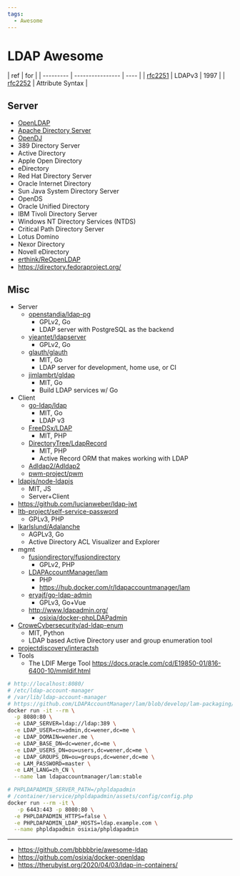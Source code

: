 ```yaml
---
tags:
  - Awesome
---
```


# LDAP Awesome

| ref       | for              |
| --------- | ---------------- | ---- |
| [rfc2251] | LDAPv3           | 1997 |
| [rfc2252] | Attribute Syntax |

[rfc2252]: https://www.rfc-editor.org/rfc/rfc2252
[rfc2251]: https://www.rfc-editor.org/rfc/rfc2251

## Server

- [OpenLDAP](./openldap.md)
- [Apache Directory Server](./apacheds.md)
- [OpenDJ](https://github.com/OpenIdentityPlatform/OpenDJ)
- 389 Directory Server
- Active Directory
- Apple Open Directory
- eDirectory
- Red Hat Directory Server
- Oracle Internet Directory
- Sun Java System Directory Server
- OpenDS
- Oracle Unified Directory
- IBM Tivoli Directory Server
- Windows NT Directory Services (NTDS)
- Critical Path Directory Server
- Lotus Domino
- Nexor Directory
- Novell eDirectory
- [erthink/ReOpenLDAP](https://github.com/erthink/ReOpenLDAP)
- https://directory.fedoraproject.org/

## Misc

- Server
  - [openstandia/ldap-pg](https://github.com/openstandia/ldap-pg)
    - GPLv2, Go
    - LDAP server with PostgreSQL as the backend
  - [vjeantet/ldapserver](https://github.com/vjeantet/ldapserver)
    - GPLv2, Go
  - [glauth/glauth](./glauth.md)
    - MIT, Go
    - LDAP server for development, home use, or CI
  - [jimlambrt/gldap](https://github.com/jimlambrt/gldap)
    - MIT, Go
    - Build LDAP services w/ Go
- Client
  - [go-ldap/ldap](https://github.com/go-ldap/ldap)
    - MIT, Go
    - LDAP v3
  - [FreeDSx/LDAP](https://github.com/FreeDSx/LDAP)
    - MIT, PHP
  - [DirectoryTree/LdapRecord](https://github.com/DirectoryTree/LdapRecord)
    - MIT, PHP
    - Active Record ORM that makes working with LDAP
  - [Adldap2/Adldap2](https://github.com/Adldap2/Adldap2)
  - [pwm-project/pwm](https://github.com/pwm-project/pwm)
- [ldapjs/node-ldapjs](https://github.com/ldapjs/node-ldapjs)
  - MIT, JS
  - Server+Client
- https://github.com/lucianweber/ldap-jwt
- [ltb-project/self-service-password](https://github.com/ltb-project/self-service-password)
  - GPLv3, PHP
- [lkarlslund/Adalanche](https://github.com/lkarlslund/Adalanche)
  - AGPLv3, Go
  - Active Directory ACL Visualizer and Explorer
- mgmt
  - [fusiondirectory/fusiondirectory](https://github.com/fusiondirectory/fusiondirectory)
    - GPLv2, PHP
  - [LDAPAccountManager/lam](https://github.com/LDAPAccountManager/lam)
    - PHP
    - https://hub.docker.com/r/ldapaccountmanager/lam
  - [eryajf/go-ldap-admin](https://github.com/eryajf/go-ldap-admin)
    - GPLv3, Go+Vue
  - http://www.ldapadmin.org/
    - [osixia/docker-phpLDAPadmin](https://github.com/osixia/docker-phpLDAPadmin)
- [CroweCybersecurity/ad-ldap-enum](https://github.com/CroweCybersecurity/ad-ldap-enum)
  - MIT, Python
  - LDAP based Active Directory user and group enumeration tool
- [projectdiscovery/interactsh](https://github.com/projectdiscovery/interactsh)
- Tools
  - The LDIF Merge Tool https://docs.oracle.com/cd/E19850-01/816-6400-10/mmldif.html

```bash
# http://localhost:8080/
# /etc/ldap-account-manager
# /var/lib/ldap-account-manager
# https://github.com/LDAPAccountManager/lam/blob/develop/lam-packaging/docker/.env
docker run -it --rm \
  -p 8080:80 \
  -e LDAP_SERVER=ldap://ldap:389 \
  -e LDAP_USER=cn=admin,dc=wener,dc=me \
  -e LDAP_DOMAIN=wener.me \
  -e LDAP_BASE_DN=dc=wener,dc=me \
  -e LDAP_USERS_DN=ou=users,dc=wener,dc=me \
  -e LDAP_GROUPS_DN=ou=groups,dc=wener,dc=me \
  -e LAM_PASSWORD=master \
  -e LAM_LANG=zh_CN \
  --name lam ldapaccountmanager/lam:stable

# PHPLDAPADMIN_SERVER_PATH=/phpldapadmin
# /container/service/phpldapadmin/assets/config/config.php
docker run --rm -it \
   -p 6443:443 -p 8080:80 \
  -e PHPLDAPADMIN_HTTPS=false \
  -e PHPLDAPADMIN_LDAP_HOSTS=ldap.example.com \
  --name phpldapadmin osixia/phpldapadmin
```

---

- https://github.com/bbbbbrie/awesome-ldap
- https://github.com/osixia/docker-openldap
- https://therubyist.org/2020/04/03/ldap-in-containers/
